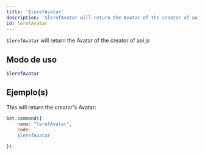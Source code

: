 ```yaml
---
title: '$lerefAvatar'
description: '$lerefAvatar will return the Avatar of the creator of aoi.js'
id: lerefAvatar
---
```


`$lerefAvatar` will return the Avatar of the creator of aoi.js

## Modo de uso

```php
$lerefAvatar
```

## Ejemplo(s)

This will return the creator's Avatar:

```javascript
bot.command({
    name: "lerefAvatar",
    code: `
    $lerefAvatar
    `
});
```